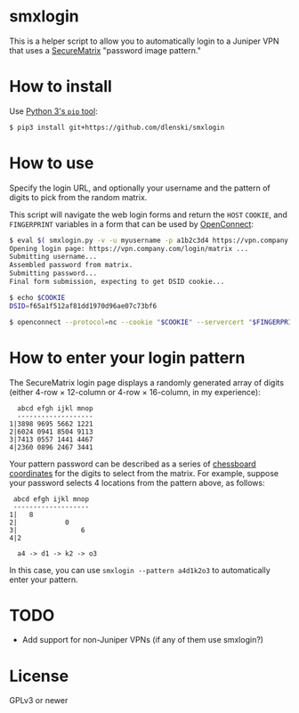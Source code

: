smxlogin
========

This is a helper script to allow you to automatically login to a Juniper VPN
that uses a [SecureMatrix](http://cse-america.com/smx/solutions.htm)
"password image pattern."

How to install
==============

Use [Python 3's `pip` tool](https://docs.python.org/3/installing/):

```sh
$ pip3 install git+https://github.com/dlenski/smxlogin
```

How to use
==========

Specify the login URL, and optionally your username and the
pattern of digits to pick from the random matrix.

This script will navigate the web login forms and return the `HOST`
`COOKIE`, and `FINGERPRINT` variables in a form that can be used by
[OpenConnect](http://www.infradead.org/openconnect/juniper.html):

```sh
$ eval $( smxlogin.py -v -u myusername -p a1b2c3d4 https://vpn.company.com/login/matrix )
Opening login page: https://vpn.company.com/login/matrix ...
Submitting username...
Assembled password from matrix.
Submitting password...
Final form submission, expecting to get DSID cookie...

$ echo $COOKIE
DSID=f65a1f512af81dd1970d96ae07c73bf6

$ openconnect --protocol=nc --cookie "$COOKIE" --servercert "$FINGERPRINT" "$HOST"
```

How to enter your login pattern
===============================

The SecureMatrix login page displays a randomly generated array of digits (either 4-row × 12-column or 4-row × 16-column, in my experience):

      abcd efgh ijkl mnop
      -------------------
    1|3898 9695 5662 1221
    2|6024 0941 8504 9113
    3|7413 0557 1441 4467
    4|2360 0896 2467 3441

Your pattern password can be described as a series of [chessboard coordinates](https://en.wikipedia.org/wiki/Algebraic_notation_(chess)) for the digits to select from the matrix.
For example, suppose your password selects 4 locations from the pattern above, as follows:

     abcd efgh ijkl mnop
     -------------------
    1|   8
    2|            0
    3|                6
    4|2

      a4 -> d1 -> k2 -> o3

In this case, you can use `smxlogin --pattern a4d1k2o3` to automatically enter your pattern.

TODO
====

* Add support for non-Juniper VPNs (if any of them use smxlogin?)

License
=======

GPLv3 or newer
